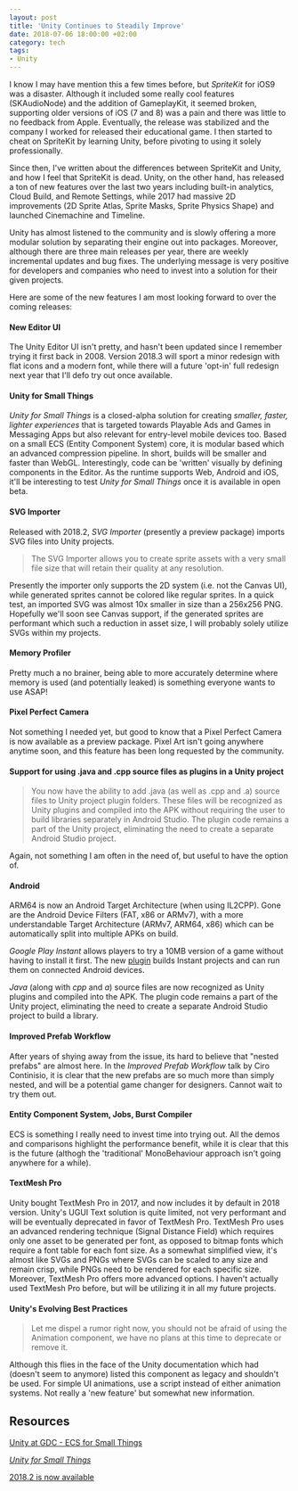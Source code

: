 ```yaml
---
layout: post
title: 'Unity Continues to Steadily Improve'
date: 2018-07-06 18:00:00 +02:00
category: tech
tags:
- Unity
---
```


I know I may have mention this a few times before, but *SpriteKit* for iOS9 was a disaster. Although it included some really cool features (SKAudioNode) and the addition of GameplayKit, it seemed broken, supporting older versions of iOS (7 and 8) was a pain and there was little to no feedback from Apple. Eventually, the release was stabilized and the company I worked for released their educational game. I then started to cheat on SpriteKit by learning Unity, before pivoting to using it solely professionally.

Since then, I've written about the differences between SpriteKit and Unity, and how I feel that SpriteKit is dead. Unity, on the other hand, has released a ton of new features over the last two years including built-in analytics, Cloud Build, and Remote Settings, while 2017 had massive 2D improvements (2D Sprite Atlas, Sprite Masks, Sprite Physics Shape) and launched Cinemachine and Timeline.

Unity has almost listened to the community and is slowly offering a more modular solution by separating their engine out into packages. Moreover, although there are three main releases per year, there are weekly incremental updates and bug fixes. The underlying message is very positive for developers and companies who need to invest into a solution for their given projects.

Here are some of the new features I am most looking forward to over the coming releases:

#### New Editor UI

The Unity Editor UI isn't pretty, and hasn't been updated since I remember trying it first back in 2008. Version 2018.3 will sport a minor redesign with flat icons and a modern font, while there will a future 'opt-in' full redesign next year that I'll defo try out once available.

#### Unity for Small Things

*Unity for Small Things* is a closed-alpha solution for creating *smaller, faster, lighter experiences* that is targeted towards Playable Ads and Games in Messaging Apps but also relevant for entry-level mobile devices too. Based on a small ECS (Entity Component System) core, it is modular based which an advanced compression pipeline. In short, builds will be smaller and faster than WebGL. Interestingly, code can be 'written' visually by defining components in the Editor. As the runtime supports Web, Android and iOS, it'll be interesting to test *Unity for Small Things* once it is available in open beta.

#### SVG Importer

Released with 2018.2, *SVG Importer* (presently a preview package) imports SVG files into Unity projects.

> The SVG Importer allows you to create sprite assets with a very small file size that will retain their quality at any resolution.

Presently the importer only supports the 2D system (i.e. not the Canvas UI), while generated sprites cannot be colored like regular sprites. In a quick test, an imported SVG was almost 10x smaller in size than a 256x256 PNG. Hopefully we'll soon see Canvas support, if the generated sprites are performant which such a reduction in asset size, I will probably solely utilize SVGs within my projects.

#### Memory Profiler

Pretty much a no brainer, being able to more accurately determine where memory is used (and potentially leaked) is something everyone wants to use ASAP!

#### Pixel Perfect Camera

Not something I needed yet, but good to know that a Pixel Perfect Camera is now available as a preview package. Pixel Art isn't going anywhere anytime soon, and this feature has been long requested by the community.

#### Support for using .java and .cpp source files as plugins in a Unity project

> You now have the ability to add .java (as well as .cpp and .a) source files to Unity project plugin folders. These files will be recognized as Unity plugins and compiled into the APK without requiring the user to build libraries separately in Android Studio. The plugin code remains a part of the Unity project, eliminating the need to create a separate Android Studio project.

Again, not something I am often in the need of, but useful to have the option of.

#### Android

ARM64 is now an Android Target Architecture (when using IL2CPP). Gone are the Android Device Filters (FAT, x86 or ARMv7), with a more understandable Target Architecture (ARMv7, ARM64, x86) which can be automatically split into multiple APKs on build.

*Google Play Instant* allows players to try a 10MB version of a game without having to install it first. The new [plugin](https://github.com/google/play-instant-unity-plugin) builds Instant projects and can run them on connected Android devices.

*Java* (along with *cpp* and *a*) source files are now recognized as Unity plugins and compiled into the APK. The plugin code remains a part of the Unity project, eliminating the need to create a separate Android Studio project to build a library.

#### Improved Prefab Workflow

After years of shying away from the issue, its hard to believe that "nested prefabs" are almost here. In the *Improved Prefab Workflow* talk by Ciro Continisio, it is clear that the new prefabs are so much more than simply nested, and will be a potential game changer for designers. Cannot wait to try them out.

#### Entity Component System, Jobs, Burst Compiler

ECS is something I really need to invest time into trying out. All the demos and comparisons highlight the performance benefit, while it is clear that this is the future (althogh the 'traditional' MonoBehaviour approach isn't going anywhere for a while).

#### TextMesh Pro

Unity bought TextMesh Pro in 2017, and now includes it by default in 2018 version. Unity's UGUI Text solution is quite limited, not very performant and will be eventually deprecated in favor of TextMesh Pro. TextMesh Pro uses an advanced rendering technique (Signal Distance Field) which requires only one asset to be generated per font, as opposed to bitmap fonts which require a font table for each font size. As a somewhat simplified view, it's almost like SVGs and PNGs where SVGs can be scaled to any size and remain crisp, while PNGs need to be rendered for each specific size. Moreover, TextMesh Pro offers more advanced options. I haven't actually used TextMesh Pro before, but will be utilizing it in all my future projects.

#### Unity's Evolving Best Practices

> Let me dispel a rumor right now, you should not be afraid of using the Animation component, we have no plans at this time to deprecate or remove it.

Although this flies in the face of the Unity documentation which had (doesn't seem to anymore) listed this component as legacy and shouldn't be used. For simple UI animations, use a script instead of either animation systems. Not really a 'new feature' but somewhat new information.

## Resources

[Unity at GDC - ECS for Small Things](https://www.youtube.com/watch?v=EWVU6cFdmr0)

[*Unity for Small Things*](https://unity.com/unity/features/unity-for-small-things)

[2018.2 is now available](https://blogs.unity3d.com/2018/07/10/2018-2-is-now-available/)
